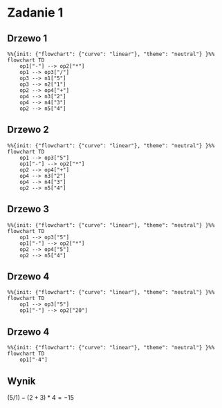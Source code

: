 # Zadanie 1

## Drzewo 1

```mermaid
%%{init: {"flowchart": {"curve": "linear"}, "theme": "neutral"} }%%
flowchart TD
    op1["-"] --> op2["*"]
    op1 --> op3["/"]
    op3 --> n1["5"]
    op3 --> n2["1"]
    op2 --> op4["+"]
    op4 --> n3["2"]
    op4 --> n4["3"]
    op2 --> n5["4"]
```

## Drzewo 2

```mermaid
%%{init: {"flowchart": {"curve": "linear"}, "theme": "neutral"} }%%
flowchart TD
    op1 --> op3["5"]
    op1["-"] --> op2["*"]
    op2 --> op4["+"]
    op4 --> n3["2"]
    op4 --> n4["3"]
    op2 --> n5["4"]
```

## Drzewo 3

```mermaid
%%{init: {"flowchart": {"curve": "linear"}, "theme": "neutral"} }%%
flowchart TD
    op1 --> op3["5"]
    op1["-"] --> op2["*"]
    op2 --> op4["5"]
    op2 --> n5["4"]
```

## Drzewo 4

```mermaid
%%{init: {"flowchart": {"curve": "linear"}, "theme": "neutral"} }%%
flowchart TD
    op1 --> op3["5"]
    op1["-"] --> op2["20"]
```

## Drzewo 4

```mermaid
%%{init: {"flowchart": {"curve": "linear"}, "theme": "neutral"} }%%
flowchart TD
    op1["-4"]
```

## Wynik

$(5 / 1) - (2 + 3) * 4 =-15$